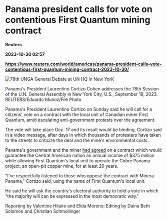 # Panama president calls for vote on contentious First Quantum mining contract
**Reuters**

**2023-10-30 02:57**

**https://www.reuters.com/world/americas/panama-president-calls-vote-contentious-first-quantum-mining-contract-2023-10-30/**

![78th UNGA General Debate at UN HQ in New YorK](https://www.reuters.com/resizer/U8rScgBqClq-swkaiBuHslnKi-g=/1920x0/filters:quality(80)/cloudfront-us-east-2.images.arcpublishing.com/reuters/HBYU4YCVOROTJPYI244OFTEYEU.jpg)

Panama's President Laurentino Cortizo Cohen addresses the 78th Session of the U.N. General Assembly in New York City, U.S., September 19, 2023. REUTERS/Eduardo Munoz/File Photo

Panama's President Laurentino Cortizo on Sunday said he will call for a citizens' vote on a contract with the local unit of Canadian miner First Quantum, amid escalating anti-government protests over the agreement.

The vote will take place Dec. 17 and its result would be binding, Cortizo said in a video message, after days in which thousands of protesters have taken to the streets to criticize the deal and the mine's environmental costs.

Panama's government and the miner [had agreed](https://www.reuters.com/markets/commodities/panama-congress-signs-off-contract-with-canadas-first-quantum-2023-10-20/) on a contract which would guarantee the Central American nation an annual income of $375 million while allowing First Quantum's local unit to operate the Cobre Panama project, an open-pit copper mine, for at least 20 years.

"I've respectfully listened to those who oppose the contract with Minera Panama," Cortizo said, using the name of First Quantum's local unit.

He said he will ask the country's electoral authority to hold a vote in which "the majority will can be expressed in the most democratic way."

Reporting by Valentine Hilaire and Elida Moreno; Editing by Daina Beth Solomon and Christian Schmollinger